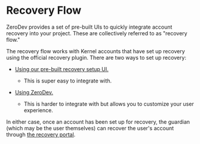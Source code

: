 # Recovery Flow

ZeroDev provides a set of pre-built UIs to quickly integrate account recovery into your project.  These are collectively referred to as "recovery flow."

The recovery flow works with Kernel accounts that have set up recovery using the official recovery plugin.  There are two ways to set up recovery:

- [Using our pre-built recovery setup UI.](/recovery-flow/setup)
  - This is super easy to integrate with.

- [Using ZeroDev.](/sdk/plugins/recovery)
  - This is harder to integrate with but allows you to customize your user experience.

In either case, once an account has been set up for recovery, the guardian (which may be the user themselves) can recover the user's account through [the recovery portal](/recovery-flow/portal).